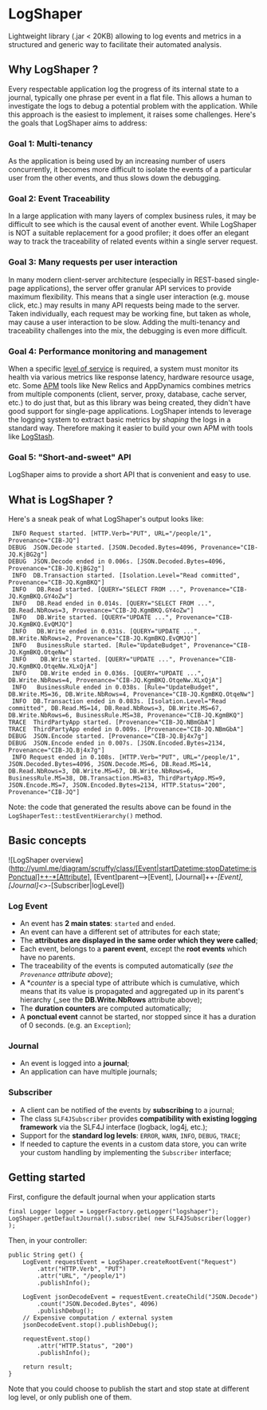 # LogShaper
Lightweight library (.jar < 20KB) allowing to log events and metrics in a structured and generic way to facilitate their automated analysis.

## Why LogShaper ?
Every respectable application log the progress of its internal state to a journal, typically one phrase per event in a flat file.
This allows a human to investigate the logs to debug a potential problem with the application.
While this approach is the easiest to implement, it raises some challenges. Here's the goals that LogShaper aims to address:

### Goal 1: Multi-tenancy
As the application is being used by an increasing number of users concurrently, it becomes more difficult to isolate the events of a particular user from the other events, and thus slows down the debugging.

### Goal 2: Event Traceability
In a large application with many layers of complex business rules, it may be difficult to see which is the causal event of another event.
While LogShaper is NOT a suitable replacement for a good profiler; it does offer an elegant way to track the traceability of related events within a single server request.

### Goal 3: Many requests per user interaction
In many modern client-server architecture (especially in REST-based single-page applications), the server offer granular API services to provide maximum flexibility.
This means that a single user interaction (e.g. mouse click, etc.) may results in many API requests being made to the server.
Taken individually, each request may be working fine, but taken as whole, may cause a user interaction to be slow.
Adding the multi-tenancy and traceability challenges into the mix, the debugging is even more difficult.

### Goal 4: Performance monitoring and management
When a specific [level of service](https://en.wikipedia.org/wiki/Level_of_service) is required, a system must monitor its health via various metrics like response latency, hardware resource usage, etc.
Some [APM](https://en.wikipedia.org/wiki/Application_performance_management) tools like New Relics and AppDynamics combines metrics from multiple components (client, server, proxy, database, cache server, etc.) to do just that, but as this library was being created, they didn't have good support for single-page applications.
LogShaper intends to leverage the logging system to extract basic metrics by _shaping_ the logs in a standard way.
Therefore making it easier to build your own APM with tools like [LogStash](https://www.elastic.co/products/logstash).

### Goal 5: "Short-and-sweet" API
LogShaper aims to provide a short API that is convenient and easy to use.


## What is LogShaper ?
Here's a sneak peak of what LogShaper's output looks like:

	 INFO Request started. [HTTP.Verb="PUT", URL="/people/1", Provenance="CIB-JQ"]
	DEBUG  JSON.Decode started. [JSON.Decoded.Bytes=4096, Provenance="CIB-JQ.KjBG2g"]
	DEBUG  JSON.Decode ended in 0.006s. [JSON.Decoded.Bytes=4096, Provenance="CIB-JQ.KjBG2g"]
	 INFO  DB.Transaction started. [Isolation.Level="Read committed", Provenance="CIB-JQ.KgmBKQ"]
	 INFO   DB.Read started. [QUERY="SELECT FROM ...", Provenance="CIB-JQ.KgmBKQ.GY4oZw"]
	 INFO   DB.Read ended in 0.014s. [QUERY="SELECT FROM ...", DB.Read.NbRows=3, Provenance="CIB-JQ.KgmBKQ.GY4oZw"]
	 INFO   DB.Write started. [QUERY="UPDATE ...", Provenance="CIB-JQ.KgmBKQ.EvQMJQ"]
	 INFO   DB.Write ended in 0.031s. [QUERY="UPDATE ...", DB.Write.NbRows=2, Provenance="CIB-JQ.KgmBKQ.EvQMJQ"]
	 INFO   BusinessRule started. [Rule="UpdateBudget", Provenance="CIB-JQ.KgmBKQ.OtqeNw"]
	 INFO    DB.Write started. [QUERY="UPDATE ...", Provenance="CIB-JQ.KgmBKQ.OtqeNw.XLxQjA"]
	 INFO    DB.Write ended in 0.036s. [QUERY="UPDATE ...", DB.Write.NbRows=4, Provenance="CIB-JQ.KgmBKQ.OtqeNw.XLxQjA"]
	 INFO   BusinessRule ended in 0.038s. [Rule="UpdateBudget", DB.Write.MS=36, DB.Write.NbRows=4, Provenance="CIB-JQ.KgmBKQ.OtqeNw"]
	 INFO  DB.Transaction ended in 0.083s. [Isolation.Level="Read committed", DB.Read.MS=14, DB.Read.NbRows=3, DB.Write.MS=67, DB.Write.NbRows=6, BusinessRule.MS=38, Provenance="CIB-JQ.KgmBKQ"]
	TRACE  ThirdPartyApp started. [Provenance="CIB-JQ.NBmGbA"]
	TRACE  ThirdPartyApp ended in 0.009s. [Provenance="CIB-JQ.NBmGbA"]
	DEBUG  JSON.Encode started. [Provenance="CIB-JQ.Bj4x7g"]
	DEBUG  JSON.Encode ended in 0.007s. [JSON.Encoded.Bytes=2134, Provenance="CIB-JQ.Bj4x7g"]
	 INFO Request ended in 0.108s. [HTTP.Verb="PUT", URL="/people/1", JSON.Decoded.Bytes=4096, JSON.Decode.MS=6, DB.Read.MS=14, DB.Read.NbRows=3, DB.Write.MS=67, DB.Write.NbRows=6, BusinessRule.MS=38, DB.Transaction.MS=83, ThirdPartyApp.MS=9, JSON.Encode.MS=7, JSON.Encoded.Bytes=2134, HTTP.Status="200", Provenance="CIB-JQ"]

Note: the code that generated the results above can be found in the `LogShaperTest::testEventHierarchy()` method.


## Basic concepts

![LogShaper overview](http://yuml.me/diagram/scruffy/class/[Event|startDatetime;stopDatetime;isPonctual]++-*[Attribute], [Event]parent-->[Event], [Journal]++-*[Event], [Journal]<>-*[Subscriber|logLevel])

### Log Event
- An event has **2 main states**: `started` and `ended`.
- An event can have a different set of attributes for each state;
- The **attributes are displayed in the same order which they were called**;
- Each event, belongs to a **parent event**, except the **root events** which have no parents.
- The traceability of the events is computed automatically (_see the `Provenance` attribute above_);
- A **counter* is a special type of attribute which is cumulative, which means that its value is propagated and aggregated up in its parent's hierarchy (_see the **DB.Write.NbRows** attribute above);
- The **duration counters** are computed automatically;
- A **ponctual event** cannot be started, nor stopped since it has a duration of 0 seconds. (e.g. an `Exception`); 

### Journal
- An event is logged into a **journal**;
- An application can have multiple journals;

### Subscriber
- A client can be notified of the events by **subscribing** to a journal;
- The class `SLF4JSubscriber` provides **compatibility with existing logging framework** via the SLF4J interface (logback, log4j, etc.);
- Support for the **standard log levels**: `ERROR`, `WARN`, `INFO`, `DEBUG`, `TRACE`;
- If needed to capture the events in a custom data store, you can write your custom handling by implementing the `Subscriber` interface;


## Getting started

First, configure the default journal when your application starts

	final Logger logger = LoggerFactory.getLogger("logshaper");
	LogShaper.getDefaultJournal().subscribe( new SLF4JSubscriber(logger) );

Then, in your controller:

	public String get() {
		LogEvent requestEvent = LogShaper.createRootEvent("Request")
		    .attr("HTTP.Verb", "PUT")
		    .attr("URL", "/people/1")
		    .publishInfo();
	
		LogEvent jsonDecodeEvent = requestEvent.createChild("JSON.Decode")
	        .count("JSON.Decoded.Bytes", 4096)
	        .publishDebug();
        // Expensive computation / external system
        jsonDecodeEvent.stop().publishDebug();
		
		requestEvent.stop()
			.attr("HTTP.Status", "200")
			.publishInfo();
		
		return result;
	}

Note that you could choose to publish the start and stop state at different log level, or only publish one of them.